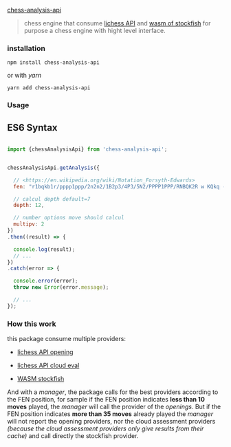 [chess-analysis-api](https://www.npmjs.com/package/chess-analysis-api)

> chess engine that consume [lichess API](https://lichess.org/api) and [wasm of stockfish](https://www.npmjs.com/package/stockfish) for purpose a chess engine with hight level interface.


### installation

`npm install chess-analysis-api`

or with *yarn*

`yarn add chess-analysis-api`

### Usage

## ES6 Syntax

```js

import {chessAnalysisApi} from 'chess-analysis-api';


chessAnalysisApi.getAnalysis({

  // <https://en.wikipedia.org/wiki/Notation_Forsyth-Edwards>
  fen: "r1bqkb1r/pppp1ppp/2n2n2/1B2p3/4P3/5N2/PPPP1PPP/RNBQK2R w KQkq - 4 4",

  // calcul depth default=7
  depth: 12,

  // number options move should calcul
  multipv: 2
})
.then((result) => {

  console.log(result);
  // ...
})
.catch(error => {

  console.error(error);
  throw new Error(error.message);

  // ...
});

```

### How this work

this package consume multiple providers:

- [lichess API opening](https://lichess.org/api#tag/Opening-Explorer)

- [lichess API cloud eval](https://lichess.org/api#operation/apiCloudEval)

- [WASM stockfish](https://www.npmjs.com/package/stockfish)

And with a *manager*, the package calls for the best providers according to the FEN position,
for sample if the FEN position indicates **less than 10 moves** played, the *manager* will call the provider of the *openings*.
But if the FEN position indicates **more than 35 moves** already played the *manager* will not report the opening providers,
nor the cloud assessment providers *(because the cloud assessment providers only give results from their cache)*
and call directly the stockfish provider.
